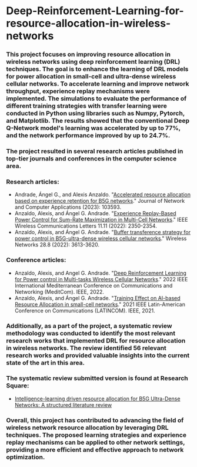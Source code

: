 # Deep-Reinforcement-Learning-for-resource-allocation-in-wireless-networks

### This project focuses on improving resource allocation in wireless networks using deep reinforcement learning (DRL) techniques. The goal is to enhance the learning of DRL models for power allocation in small-cell and ultra-dense wireless cellular networks. To accelerate learning and improve network throughput, experience replay mechanisms were implemented. The simulations to evaluate the performance of different training strategies with transfer learning were conducted in Python using libraries such as Numpy, Pytorch, and Matplotlib. The results showed that the conventional Deep Q-Network model's learning was accelerated by up to 77%, and the network performance improved by up to 24.7%.

### The project resulted in several research articles published in top-tier journals and conferences in the computer science area. 
### Research articles:
* Andrade, Ángel G., and Alexis Anzaldo. "[Accelerated resource allocation based on experience retention for B5G networks](https://www.sciencedirect.com/science/article/abs/pii/S1084804523000127)." Journal of Network and Computer Applications (2023): 103593.
* Anzaldo, Alexis, and Ángel G. Andrade. "[Experience Replay-Based Power Control for Sum-Rate Maximization in Multi-Cell Networks](https://ieeexplore.ieee.org/abstract/document/9870169)." IEEE Wireless Communications Letters 11.11 (2022): 2350-2354.
* Anzaldo, Alexis, and Ángel G. Andrade. "[Buffer transference strategy for power control in B5G-ultra-dense wireless cellular networks](https://link.springer.com/article/10.1007/s11276-022-03087-6)." Wireless Networks 28.8 (2022): 3613-3620.
### Conference articles:
* Anzaldo, Alexis, and Angel G. Andrade. "[Deep Reinforcement Learning for Power control in Multi-tasks Wireless Cellular Networks](https://ieeexplore.ieee.org/abstract/document/9928617)." 2022 IEEE International Mediterranean Conference on Communications and Networking (MeditCom). IEEE, 2022.
* Anzaldo, Alexis, and Ángel G. Andrade. "[Training Effect on AI-based Resource Allocation in small-cell networks](https://ieeexplore.ieee.org/abstract/document/9647736)." 2021 IEEE Latin-American Conference on Communications (LATINCOM). IEEE, 2021.

### Additionally, as a part of the project, a systematic review methodology was conducted to identify the most relevant research works that implemented DRL for resource allocation in wireless networks. The review identified 56 relevant research works and provided valuable insights into the current state of the art in this area. 
### The systematic review submitted version is found at Research Square:
* [Intelligence-learning driven resource allocation for B5G Ultra-Dense Networks: A structured literature review](https://www.researchsquare.com/article/rs-2763206/v1)

### Overall, this project has contributed to advancing the field of wireless network resource allocation by leveraging DRL techniques. The proposed learning strategies and experience replay mechanisms can be applied to other network settings, providing a more efficient and effective approach to network optimization.
